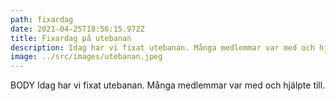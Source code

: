```yaml
---
path: fixardag
date: 2021-04-25T18:56:15.972Z
title: Fixardag på utebanan
description: Idag har vi fixat utebanan. Många medlemmar var med och hjälpte till.
image: ../src/images/utebanan.jpeg
---
```

BODY Idag har vi fixat utebanan. Många medlemmar var med och hjälpte till. 